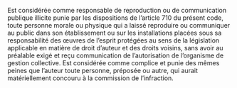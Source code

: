 Est considérée comme responsable de reproduction ou de communication publique illicite punie par les dispositions de l’article 710 du présent code, toute personne morale ou physique qui a laissé reproduire ou communiquer au public dans son établissement ou sur les installations placées sous sa responsabilité des œuvres de l’esprit protégées au sens de la législation applicable en matière de droit d’auteur et des droits voisins, sans avoir au préalable exigé et reçu communication de l’autorisation de l’organisme de gestion collective.
Est considérée comme complice et punie des mêmes peines que l’auteur toute personne, préposée ou autre, qui aurait matériellement concouru à la commission de l’infraction.